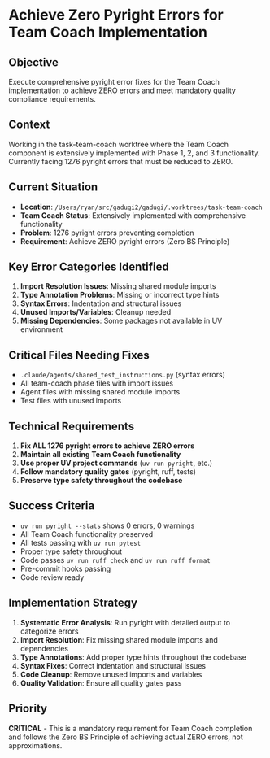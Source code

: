 # Achieve Zero Pyright Errors for Team Coach Implementation

## Objective
Execute comprehensive pyright error fixes for the Team Coach implementation to achieve ZERO errors and meet mandatory quality compliance requirements.

## Context
Working in the task-team-coach worktree where the Team Coach component is extensively implemented with Phase 1, 2, and 3 functionality. Currently facing 1276 pyright errors that must be reduced to ZERO.

## Current Situation
- **Location**: `/Users/ryan/src/gadugi2/gadugi/.worktrees/task-team-coach`
- **Team Coach Status**: Extensively implemented with comprehensive functionality
- **Problem**: 1276 pyright errors preventing completion
- **Requirement**: Achieve ZERO pyright errors (Zero BS Principle)

## Key Error Categories Identified
1. **Import Resolution Issues**: Missing shared module imports
2. **Type Annotation Problems**: Missing or incorrect type hints
3. **Syntax Errors**: Indentation and structural issues
4. **Unused Imports/Variables**: Cleanup needed
5. **Missing Dependencies**: Some packages not available in UV environment

## Critical Files Needing Fixes
- `.claude/agents/shared_test_instructions.py` (syntax errors)
- All team-coach phase files with import issues
- Agent files with missing shared module imports
- Test files with unused imports

## Technical Requirements
1. **Fix ALL 1276 pyright errors to achieve ZERO errors**
2. **Maintain all existing Team Coach functionality**
3. **Use proper UV project commands** (`uv run pyright`, etc.)
4. **Follow mandatory quality gates** (pyright, ruff, tests)
5. **Preserve type safety throughout the codebase**

## Success Criteria
- `uv run pyright --stats` shows 0 errors, 0 warnings
- All Team Coach functionality preserved
- All tests passing with `uv run pytest`
- Proper type safety throughout
- Code passes `uv run ruff check` and `uv run ruff format`
- Pre-commit hooks passing
- Code review ready

## Implementation Strategy
1. **Systematic Error Analysis**: Run pyright with detailed output to categorize errors
2. **Import Resolution**: Fix missing shared module imports and dependencies
3. **Type Annotations**: Add proper type hints throughout the codebase
4. **Syntax Fixes**: Correct indentation and structural issues
5. **Code Cleanup**: Remove unused imports and variables
6. **Quality Validation**: Ensure all quality gates pass

## Priority
**CRITICAL** - This is a mandatory requirement for Team Coach completion and follows the Zero BS Principle of achieving actual ZERO errors, not approximations.
